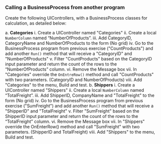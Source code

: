 ﻿### Calling a BusinessProcess from another program

Create the following UIControllers, with a BusinessProcess classes for calculation, as detailed below:

   a. **Categories**
       i. Create a UIController named "Categories"
       ii.	Create a local `NumberColumn` named “NumberOfProducts”.
       iii. Add CategoryID, CategoryName and NumberOfProducts to the form (No grid)
       iv. Go to the BusinessProcess program from previous exercise ("CountProducts") and add another `Run()` method that will receive a "CategoryID" and "NumberOfProducts"
       v. Filter "CountProducts" based on the CategoryID input parameter and return the count of the rows to the “NumberOfProducts” column.
       vi. Remove the Message box
       vii. In "Categories" override the `OnEntreRow()` method and call "CountProducts" with two parameters. (CategoryID and  NumberOfProducts)
       viii. Add "Categories" to the menu, Build and test.
    b. **Shippers**
       i. Create a UIController named "Shippers"
       ii. Create a local `NumberColumn` named “TotalFreight”.
       iii. Add ShipperID, CompanyName and "TotalFreight" to the form (No grid)
       iv. Go to the BusinessProcess program from previous exercise ("SumFreight") and add another `Run()` method that will receive a "ShipperID" and "TotalFreight"
       v. Filter "SumFreight" based on the ShipperID input parameter and return the count of the rows to the “TotalFreight” column.
       vi. Remove the Message box
       vii. In "Shippers" override the OnEnterRow() method and call "SumFreight" with two parameters. (ShipperID and  TotalFreight)
       viii. Add "Shippers" to the menu, Build and test.
